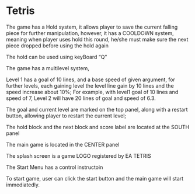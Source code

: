# Tetris
The game has a Hold system, it allows player to save the current falling piece for further manipulation, however, it has a COOLDOWN system, meaning when player uses hold this round, he/she must make sure the next piece dropped before using the hold again

The hold can be used using keyBoard “Q”

The game has a multilevel system,

Level 1 has a goal of 10 lines, and a base speed of given argument, for further levels, each gaining level the level line gain by 10 lines and the speed increase about 10%; For example, with level1 goal of 10 lines and speed of 7, Level 2 will have 20 lines of goal and speed of 6.3.

The goal and current level are marked on the top panel, along with a restart button, allowing player to restart the current level;

The hold block and the next block and score label are located at the SOUTH panel

The main game is located in the CENTER panel

The splash screen is a game LOGO registered by EA TETRIS

The Start Menu has a control instructoin

To start game, user can click the start button and the main game will start immediatedly.
